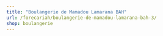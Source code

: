 ```yaml
---
title: "Boulangerie de Mamadou Lamarana BAH"
url: /forecariah/boulangerie-de-mamadou-lamarana-bah-3/
shop: boulangerie
---
```


